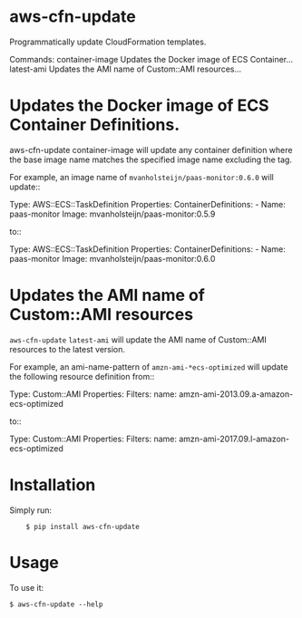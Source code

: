# aws-cfn-update

Programmatically update CloudFormation templates.

Commands:
  container-image  Updates the Docker image of ECS Container...
  latest-ami       Updates the AMI name of Custom::AMI resources...


# Updates the Docker image of ECS Container Definitions.

aws-cfn-update container-image will update any container definition 
where the base image name matches the specified image name 
excluding the tag.

For example, an image name of `mvanholsteijn/paas-monitor:0.6.0` will
update::

  Type: AWS::ECS::TaskDefinition
  Properties:
    ContainerDefinitions:
      - Name: paas-monitor
	Image: mvanholsteijn/paas-monitor:0.5.9

to::

  Type: AWS::ECS::TaskDefinition
  Properties:
    ContainerDefinitions:
      - Name: paas-monitor
	Image: mvanholsteijn/paas-monitor:0.6.0


# Updates the AMI name of Custom::AMI resources

`aws-cfn-update` `latest-ami` will update the AMI name of 
Custom::AMI resources to the latest version.  

For example, an ami-name-pattern of `amzn-ami-*ecs-optimized` will update
the following resource definition from::

   Type: Custom::AMI
   Properties:
     Filters:
       name: amzn-ami-2013.09.a-amazon-ecs-optimized

to::

   Type: Custom::AMI
   Properties:
     Filters:
       name: amzn-ami-2017.09.l-amazon-ecs-optimized


# Installation

Simply run:

```
    $ pip install aws-cfn-update
```


# Usage

To use it:

    $ aws-cfn-update --help

